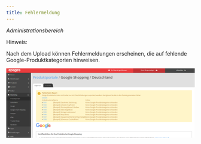 ```yaml
---
title: Fehlermeldung
---
```


*Administrationsbereich*

Hinweis:

Nach dem Upload können Fehlermeldungen erscheinen, die auf fehlende Google-Produktkategorien hinweisen.

![fehlermeldung](img/fehlermeldung.png)
